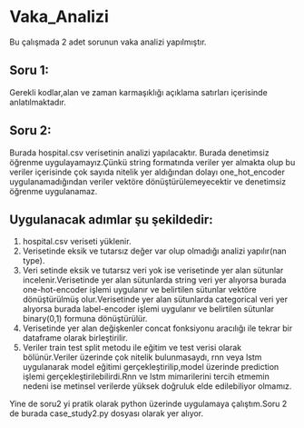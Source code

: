 # Vaka_Analizi

Bu çalışmada 2 adet sorunun vaka analizi yapılmıştır.
## Soru 1:
Gerekli kodlar,alan ve zaman karmaşıklığı açıklama satırları içerisinde anlatılmaktadır.
## Soru 2:
Burada hospital.csv verisetinin analizi yapılacaktır.
Burada denetimsiz öğrenme uygulayamayız.Çünkü string formatında veriler yer almakta olup bu veriler içerisinde çok sayıda nitelik yer aldığından dolayı one_hot_encoder uygulanamadığından veriler vektöre dönüştürülemeyecektir ve denetimsiz öğrenme uygulanamaz.
## Uygulanacak adımlar şu şekildedir:
  1.  hospital.csv veriseti yüklenir. 
  2.  Verisetinde eksik ve tutarsız değer var olup olmadığı analizi yapılır(nan type).
  3.  Veri setinde eksik ve tutarsız veri yok ise verisetinde yer alan sütunlar incelenir.Verisetinde yer alan sütunlarda string veri yer alıyorsa burada one-hot-encoder işlemi    uygulanır ve belirtilen sütunlar vektöre dönüştürülmüş olur.Verisetinde yer alan sütunlarda categorical veri yer alıyorsa burada label-encoder işlemi uygulanır ve belirtilen sütunlar binary(0,1) formuna dönüştürülür.
  4. Verisetinde yer alan değişkenler concat fonksiyonu aracılığı ile tekrar bir dataframe olarak birleştirilir.
  5. Veriler train test split metodu ile eğitim ve test verisi olarak bölünür.Veriler üzerinde çok nitelik bulunmasaydı, rnn veya lstm  uygulanarak model eğitimi gerçekleştirilip,model üzerinde prediction işlemi gerçekleştirilebilirdi.Rnn ve lstm mimarilerini tercih etmemin nedeni ise metinsel verilerde yüksek doğruluk elde edilebiliyor olmamız.

Yine de soru2 yi pratik olarak python üzerinde uygulamaya çalıştım.Soru 2 de burada case_study2.py dosyası olarak yer alıyor.
